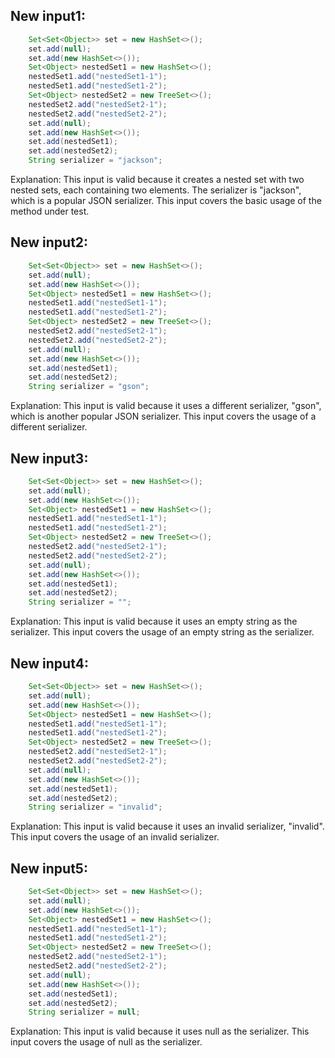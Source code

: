 ## New input1:
```java
    Set<Set<Object>> set = new HashSet<>();
    set.add(null);
    set.add(new HashSet<>());
    Set<Object> nestedSet1 = new HashSet<>();
    nestedSet1.add("nestedSet1-1");
    nestedSet1.add("nestedSet1-2");
    Set<Object> nestedSet2 = new TreeSet<>();
    nestedSet2.add("nestedSet2-1");
    nestedSet2.add("nestedSet2-2");
    set.add(null);
    set.add(new HashSet<>());
    set.add(nestedSet1);
    set.add(nestedSet2);
    String serializer = "jackson";
```
Explanation: This input is valid because it creates a nested set with two nested sets, each containing two elements. The serializer is "jackson", which is a popular JSON serializer. This input covers the basic usage of the method under test.

## New input2:
```java
    Set<Set<Object>> set = new HashSet<>();
    set.add(null);
    set.add(new HashSet<>());
    Set<Object> nestedSet1 = new HashSet<>();
    nestedSet1.add("nestedSet1-1");
    nestedSet1.add("nestedSet1-2");
    Set<Object> nestedSet2 = new TreeSet<>();
    nestedSet2.add("nestedSet2-1");
    nestedSet2.add("nestedSet2-2");
    set.add(null);
    set.add(new HashSet<>());
    set.add(nestedSet1);
    set.add(nestedSet2);
    String serializer = "gson";
```
Explanation: This input is valid because it uses a different serializer, "gson", which is another popular JSON serializer. This input covers the usage of a different serializer.

## New input3:
```java
    Set<Set<Object>> set = new HashSet<>();
    set.add(null);
    set.add(new HashSet<>());
    Set<Object> nestedSet1 = new HashSet<>();
    nestedSet1.add("nestedSet1-1");
    nestedSet1.add("nestedSet1-2");
    Set<Object> nestedSet2 = new TreeSet<>();
    nestedSet2.add("nestedSet2-1");
    nestedSet2.add("nestedSet2-2");
    set.add(null);
    set.add(new HashSet<>());
    set.add(nestedSet1);
    set.add(nestedSet2);
    String serializer = "";
```
Explanation: This input is valid because it uses an empty string as the serializer. This input covers the usage of an empty string as the serializer.

## New input4:
```java
    Set<Set<Object>> set = new HashSet<>();
    set.add(null);
    set.add(new HashSet<>());
    Set<Object> nestedSet1 = new HashSet<>();
    nestedSet1.add("nestedSet1-1");
    nestedSet1.add("nestedSet1-2");
    Set<Object> nestedSet2 = new TreeSet<>();
    nestedSet2.add("nestedSet2-1");
    nestedSet2.add("nestedSet2-2");
    set.add(null);
    set.add(new HashSet<>());
    set.add(nestedSet1);
    set.add(nestedSet2);
    String serializer = "invalid";
```
Explanation: This input is valid because it uses an invalid serializer, "invalid". This input covers the usage of an invalid serializer.

## New input5:
```java
    Set<Set<Object>> set = new HashSet<>();
    set.add(null);
    set.add(new HashSet<>());
    Set<Object> nestedSet1 = new HashSet<>();
    nestedSet1.add("nestedSet1-1");
    nestedSet1.add("nestedSet1-2");
    Set<Object> nestedSet2 = new TreeSet<>();
    nestedSet2.add("nestedSet2-1");
    nestedSet2.add("nestedSet2-2");
    set.add(null);
    set.add(new HashSet<>());
    set.add(nestedSet1);
    set.add(nestedSet2);
    String serializer = null;
```
Explanation: This input is valid because it uses null as the serializer. This input covers the usage of null as the serializer.
